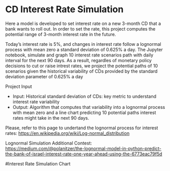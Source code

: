 # CD Interest Rate Simulation


Here a model is developed to set interest rate on a new 3-month CD that a bank wants to roll out. In order to set the rate, this project computes the potential range of 3-month interest rate in the future.

Today’s interest rate is 5%, and changes in interest rate follow a lognormal process with mean zero a standard deviation of 0.625% a day.
The Jupyter notebook, simulate and graph 10 interest rate scenarios path with daily interval for the next 90 days.
As a result, regardles of monetary policy decisions to cut or raise intrest rates, we project the potential paths of 10 scenarios given the historical variability of CDs provided by the standard deviation parameter of 0.625% a day

Project Input
- Input: Historical standard deviation of CDs: key metric to understand interest rate variability 
- Output: Algorithm that computes that variability into a lognormal process with mean zero and a line chart predicting 10 potential paths interest rates might take in the next 90 days. 

Please, refer to this page to undertand the lognormal process for interest rates: https://en.wikipedia.org/wiki/Log-normal_distribution

Lognormal Simulation Additional Contest: https://medium.com/@polanitzer/the-lognormal-model-in-python-predict-the-bank-of-israel-interest-rate-one-year-ahead-using-the-6773eac79f5d

#Interest Rate Simulation Chart

